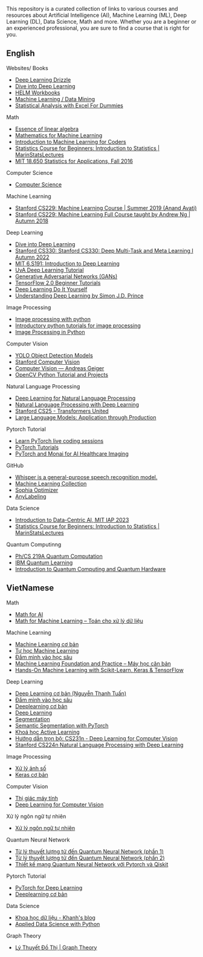 This repository is a curated collection of links to various courses and resources about Artificial Intelligence (AI), Machine Learning (ML), Deep Learning (DL), Data Science, Math and more. Whether you are a beginner or an experienced professional, you are sure to find a course that is right for you.

## English

Websites/ Books
- [Deep Learning Drizzle](https://deep-learning-drizzle.github.io/index.html#nlpnn)
- [Dive into Deep Learning](https://d2l.ai/index.html)
- [HELM Workbooks](https://nucinkis-lab.cc.ic.ac.uk/HELM/helm_workbooks.html?fbclid=IwAR3vJShafcxHMrj9ZDol-plJsvw2L1ArWrF5uBKB1dXjeFybdtzWxfYhd9M)
- [Machine Learning / Data Mining](https://github.com/josephmisiti/awesome-machine-learning/blob/master/books.md?fbclid=IwAR0wOKLGqkPEF8TixBlVxURGrJENKhSNiGkwqAg-1jTdXcSTSKiP4E6_bOM)
- [Statistical Analysis with Excel For Dummies](https://drive.google.com/file/d/16KhRpMWUujOxuEAwCDEO5MnS_PaTKfkR/view?usp=sharing)

Math
- [Essence of linear algebra](https://www.youtube.com/playlist?list=PLZHQObOWTQDPD3MizzM2xVFitgF8hE_ab)
- [Mathematics for Machine Learning](https://www.youtube.com/playlist?list=PL05umP7R6ij1a6KdEy8PVE9zoCv6SlHRS)
- [Introduction to Machine Learning for Coders](https://www.youtube.com/watch?v=CzdWqFTmn0Y&list=PLfYUBJiXbdtSyktd8A_x0JNd6lxDcZE96)
- [Statistics Course for Beginners: Introduction to Statistics | MarinStatsLectures](https://www.youtube.com/watch?v=AN3UkzE3HMg&list=PLqzoL9-eJTNBZDG8jaNuhap1C9q6VHyVa)
- [MIT 18.650 Statistics for Applications, Fall 2016](https://www.youtube.com/playlist?list=PLUl4u3cNGP60uVBMaoNERc6knT_MgPKS0)

Computer Science
- [Computer Science](https://github.com/ossu/computer-science?fbclid=IwAR1cj9BF1MhuyatQ3eyLneE3NkuTnCqHkaGqNWvnA71QyrmVRilHg9nrUXw)

Machine Learning
- [Stanford CS229: Machine Learning Course | Summer 2019 (Anand Avati)](https://www.youtube.com/watch?v=KzH1ovd4Ots&list=PLoROMvodv4rNH7qL6-efu_q2_bPuy0adh)
- [Stanford CS229: Machine Learning Full Course taught by Andrew Ng | Autumn 2018](https://www.youtube.com/watch?v=jGwO_UgTS7I&list=PLoROMvodv4rMiGQp3WXShtMGgzqpfVfbU)

Deep Learning
- [Dive into Deep Learning](https://d2l.ai/index.html)
- [Stanford CS330: Stanford CS330: Deep Multi-Task and Meta Learning I Autumn 2022](https://www.youtube.com/watch?v=bkVCAk9Nsss&list=PLoROMvodv4rNjRoawgt72BBNwL2V7doGI)
- [MIT 6.S191: Introduction to Deep Learning](https://www.youtube.com/playlist?list=PLtBw6njQRU-rwp5__7C0oIVt26ZgjG9NI)
- [UvA Deep Learning Tutorial](https://uvadlc-notebooks.readthedocs.io/en/latest/index.html)
- [Generative Adversarial Networks (GANs)](https://www.youtube.com/playlist?list=PLhhyoLH6IjfwIp8bZnzX8QR30TRcHO8Va) 
- [TensorFlow 2.0 Beginner Tutorials](https://www.youtube.com/playlist?list=PLhhyoLH6IjfxVOdVC1P1L5z5azs0XjMsb)
- [Deep Learning Do It Yourself](https://dataflowr.github.io/website/?fbclid=IwAR2Qoa0JS0EYQrwpkEDkvZH_JLksMn3Bt98BJWf-clUMYuwaR7wtDOLDeEM#deep_learning_do_it_yourself)
- [Understanding Deep Learning by Simon J.D. Prince](https://udlbook.github.io/udlbook/)

Image Processing
- [Image processing with python](https://www.youtube.com/watch?v=Ijc-9L2iXEc&list=PLZsOBAyNTZwYx-7GylDo3LSYpSompzsqW)
- [Introductory python tutorials for image processing](https://www.youtube.com/watch?v=7uE6hypji0o&list=PLHae9ggVvqPgyRQQOtENr6hK0m1UquGaG)
- [Image Processing in Python](https://www.youtube.com/playlist?list=PLF_XXvcwv3kfalYHX6t3r8XIwteoPQgwX)

Computer Vision
- [YOLO Object Detection Models](https://www.youtube.com/playlist?list=PLkmvobsnE0GEfcliu9SXhtAQyyIiw9Kl0)
- [Stanford Computer Vision](https://www.youtube.com/playlist?list=PLf7L7Kg8_FNxHATtLwDceyh72QQL9pvpQ)
- [Computer Vision — Andreas Geiger](https://www.youtube.com/watch?v=YW1cIaOBkI8&list=PL05umP7R6ij35L2MHGzis8AEHz7mg381_)
- [OpenCV Python Tutorial and Projects](https://www.youtube.com/playlist?list=PLkmvobsnE0GEo-D7DLnrYS1K4OemycX6k)

Natural Language Processing
- [Deep Learning for Natural Language Processing](https://www.youtube.com/playlist?list=PLdH9u0f1XKW_s-c8EcgJpn_HJz5Jj1IRf)
- [Natural Language Processing with Deep Learning](https://www.example.com)
- [Stanford CS25 - Transformers United](https://www.youtube.com/playlist?list=PLoROMvodv4rNiJRchCzutFw5ItR_Z27CM)
- [Large Language Models: Application through Production](https://www.youtube.com/playlist?list=PLTPXxbhUt-YWSR8wtILixhZLF9qB_1yZm)

Pytorch Tutorial
- [Learn PyTorch live coding sessions](https://www.youtube.com/watch?v=OQQ-W_63UgQ&list=PL3FW7Lu3i5Jsnh1rnUwq_TcylNr7EkRe6)
- [PyTorch Tutorials](https://www.youtube.com/playlist?list=PLhhyoLH6IjfxeoooqP9rhU3HJIAVAJ3Vz)
- [PyTorch and Monai for AI Healthcare Imaging](https://www.youtube.com/watch?v=M3ZWfamWrBM&t=348s)

GitHub
- [Whisper is a general-purpose speech recognition model.](https://www.youtube.com/watch?v=ByyHwoEgF0Q&list=PL8IpyNZ21vUQw-TYaf2xF6SbUrqRKbGxh)
- [Machine Learning Collection](https://github.com/aladdinpersson/Machine-Learning-Collection?fbclid=IwAR2Z3uvKIG8loQ2PZLo98NCLmgnNAUyRKF2dI8Y4PLh49P_msEZ5i3DnH9M)
- [Sophia Optimizer](https://github.com/kyegomez/Sophia/tree/main)
- [AnyLabeling](https://github.com/vietanhdev/anylabeling?fbclid=IwAR3F_w-ea4btYEBnmUSXLRpc_51kmnvQ1--b-Vhlkk36KssWUwaR-kYxHYk)

Data Science
- [Introduction to Data-Centric AI, MIT IAP 2023](https://www.youtube.com/watch?v=ayzOzZGHZy4&list=PLnSYPjg2dHQKdig0vVbN-ZnEU0yNJ1mo5&index=1)
- [Statistics Course for Beginners: Introduction to Statistics | MarinStatsLectures](https://www.youtube.com/watch?v=AN3UkzE3HMg&list=PLqzoL9-eJTNBZDG8jaNuhap1C9q6VHyVa)

Quantum Computinng
- [Ph/CS 219A Quantum Computation](https://www.youtube.com/playlist?list=PL0ojjrEqIyPy-1RRD8cTD_lF1hflo89Iu)
- [IBM Quantum Learning](https://learning.quantum.ibm.com/)
- [Introduction to Quantum Computing and Quantum Hardware](https://www.youtube.com/playlist?list=PLOFEBzvs-VvrXTMy5Y2IqmSaUjfnhvBHR)

## VietNamese
Math
- [Math for AI](https://www.youtube.com/playlist?list=PLaKt1Gc2UlgGi7d2wbDiq1BcDAbQsxcZJ)
- [Math for Machine Learning – Toán cho xử lý dữ liệu](https://www.youtube.com/playlist?list=PLjlWhmb6dBKhYRrXjaCgpfMRgwMbOQQmW)

Machine Learning
- [Machine Learning cơ bản](https://machinelearningcoban.com/)
- [Tự học Machine Learning](https://www.youtube.com/playlist?list=PLaKukjQCR56ZRh2cAkweftiZCF2sTg11_)
- [Đắm mình vào học sâu](https://d2l.aivivn.com/)
- [Machine Learning Foundation and Practice – Máy học căn bản](https://www.youtube.com/playlist?list=PLjlWhmb6dBKgOl0D1o7e4SXO7AIVtxRk0)
- [Hands-On Machine Learning with Scikit-Learn, Keras & TensorFlow](https://www.youtube.com/playlist?list=PLSkaRRud3PU2g-CaqUAp233Vug00NBGGc)

Deep Learning
- [Deep Learning cơ bản (Nguyễn Thanh Tuấn)](https://drive.google.com/file/d/16KYUBSGrXIaGe9ymK3u3d7uKmLf09O2x/view?usp=sharing)
- [Đắm mình vào học sâu](https://d2l.aivivn.com/)
- [Deeplearning cơ bản](https://www.youtube.com/playlist?list=PLVnyU2MngPda-pqImB_n5iNPdhnBngMOn)
- [Deep Learning](https://www.youtube.com/playlist?list=PLaKt1Gc2UlgExdvFtmy4OxIS_hEYIfVYW)
- [Segmentation](https://www.youtube.com/playlist?list=PLVnyU2MngPdZ2DoMNC739JUIfBwFbXRfv)
- [Semantic Segmentation with PyTorch](https://www.youtube.com/playlist?list=PL66dY0IbDdcPYOW6UgYVn1vDR5fPwKEku)
- [Khoá học Active Learning](https://www.youtube.com/playlist?list=PL66dY0IbDdcNe45Ne82B-DZVb8pr_Xi2Z)
- [Hướng dẫn trọn bộ: CS231n - Deep Learning for Computer Vision](https://www.youtube.com/playlist?list=PLSkaRRud3PU1zwweoUe4fkWb8HnF-2hVB)
- [Stanford CS224n Natural Language Processing with Deep Learning](https://www.youtube.com/playlist?list=PLSkaRRud3PU1-c51Y98OxdvbP1jTxZR3r)

Image Processing
- [Xử lý ảnh số](https://www.youtube.com/playlist?list=PLANUYCovX5nq28GO9el_fny-MSQ0Y_aaV)
- [Keras cơ bản](https://vncoder.vn/ai/keras-co-ban)

Computer Vision
- [Thị giác máy tính](https://www.youtube.com/playlist?list=PL50pDT4Q2doQYwSJ7GglOQrlx0tgle-P0)
- [Deep Learning for Computer Vision](https://www.youtube.com/playlist?list=PLaKt1Gc2UlgEjf7lN_QxYW4-Yv0OlMFgA)

Xử lý ngôn ngữ tự nhiên
- [Xử lý ngôn ngữ tự nhiên](https://www.youtube.com/playlist?list=PLVIGO_mIB8ZLzCcPntjhQqIYqsniAZp9j)

Quantum Neural Network
- [Từ lý thuyết lượng tử đến Quantum Neural Network (phần 1)](https://viblo.asia/p/tu-ly-thuyet-luong-tu-den-quantum-neural-network-phan-1-gioi-thieu-co-ban-ve-tinh-toan-luong-tu-07LKXRdplV4)
- [Từ lý thuyết lượng tử đến Quantum Neural Network (phần 2)](https://viblo.asia/p/tu-ly-thuyet-luong-tu-den-quantum-neural-network-phan-2-simple-quantum-neural-network-WAyK8rqplxX)
- [Thiết kế mạng Quantum Neural Network với Pytorch và Qiskit](https://viblo.asia/p/thiet-ke-mang-quantum-neural-network-voi-pytorch-va-qiskit-m2vJPwna4eK)

Pytorch Tutorial
- [PyTorch for Deep Learning](https://www.youtube.com/playlist?list=PLaKt1Gc2UlgFkGZKa0uX2MQsVkdBAxhKV)
- [Deeplearning cơ bản](https://www.youtube.com/playlist?list=PLVnyU2MngPda-pqImB_n5iNPdhnBngMOn)

Data Science
- [Khoa học dữ liệu - Khanh's blog](https://phamdinhkhanh.github.io/)
- [Applied Data Science with Python](https://www.youtube.com/playlist?list=PLaKt1Gc2UlgFT2EahyoR3VBCuxo6K7jHF)

Graph Theory
- [Lý Thuyết Đồ Thị | Graph Theory](https://www.youtube.com/playlist?list=PLux-_phi0Rz3Kx5SPqIRyGR1gDVb5DY1x)

